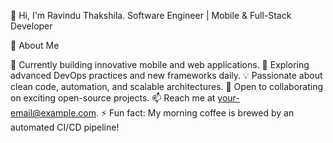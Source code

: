 👋 Hi, I'm Ravindu Thakshila.
Software Engineer | Mobile & Full-Stack Developer


🚀 About Me

🔭 Currently building innovative mobile and web applications.
🌱 Exploring advanced DevOps practices and new frameworks daily.
💡 Passionate about clean code, automation, and scalable architectures.
👯 Open to collaborating on exciting open-source projects.
📫 Reach me at your-email@example.com.
⚡ Fun fact: My morning coffee is brewed by an automated CI/CD pipeline!
